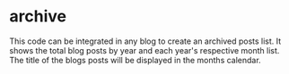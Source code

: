 archive
=======

This code can be integrated in any blog to create an archived posts list. It shows the total blog posts by year and each year's respective month list. The title of the blogs posts will be displayed in the months calendar.
